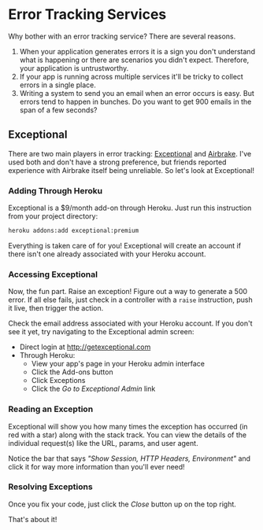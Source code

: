 # Error Tracking Services

Why bother with an error tracking service? There are several reasons.

1. When your application generates errors it is a sign you don't understand what is happening or there are scenarios you didn't expect. Therefore, your application is untrustworthy.
2. If your app is running across multiple services it'll be tricky to collect errors in a single place.
3. Writing a system to send you an email when an error occurs is easy. But errors tend to happen in bunches. Do you want to get 900 emails in the span of a few seconds?

## Exceptional

There are two main players in error tracking: [Exceptional](http://www.getexceptional.com/) and [Airbrake](http://airbrakeapp.com/). I've used both and don't have a strong preference, but friends reported experience with Airbrake itself being unreliable. So let's look at Exceptional!

### Adding Through Heroku

Exceptional is a $9/month add-on through Heroku. Just run this instruction from your project directory:

```bash
heroku addons:add exceptional:premium
```

Everything is taken care of for you! Exceptional will create an account if there isn't one already associated with your Heroku account.

### Accessing Exceptional

Now, the fun part. Raise an exception! Figure out a way to generate a 500 error. If all else fails, just check in a controller with a `raise` instruction, push it live, then trigger the action.

Check the email address associated with your Heroku account. If you don't see it yet, try navigating to the Exceptional admin screen:

* Direct login at http://getexceptional.com
* Through Heroku:
  * View your app's page in your Heroku admin interface
  * Click the Add-ons button
  * Click Exceptions
  * Click the *Go to Exceptional Admin* link
  
### Reading an Exception

Exceptional will show you how many times the exception has occurred (in red with a star) along with the stack track. You can view the details of the individual request(s) like the URL, params, and user agent.

Notice the bar that says *"Show Session, HTTP Headers, Environment"* and click it for way more information than you'll ever need!

### Resolving Exceptions

Once you fix your code, just click the *Close* button up on the top right.

That's about it!